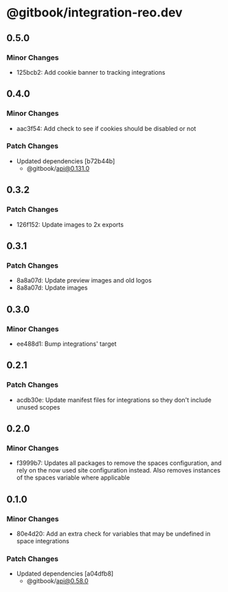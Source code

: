 # @gitbook/integration-reo.dev

## 0.5.0

### Minor Changes

- 125bcb2: Add cookie banner to tracking integrations

## 0.4.0

### Minor Changes

- aac3f54: Add check to see if cookies should be disabled or not

### Patch Changes

- Updated dependencies [b72b44b]
    - @gitbook/api@0.131.0

## 0.3.2

### Patch Changes

- 126f152: Update images to 2x exports

## 0.3.1

### Patch Changes

- 8a8a07d: Update preview images and old logos
- 8a8a07d: Update images

## 0.3.0

### Minor Changes

- ee488d1: Bump integrations' target

## 0.2.1

### Patch Changes

- acdb30e: Update manifest files for integrations so they don't include unused scopes

## 0.2.0

### Minor Changes

- f3999b7: Updates all packages to remove the spaces configuration, and rely on the now used site configuration instead. Also removes instances of the spaces variable where applicable

## 0.1.0

### Minor Changes

- 80e4d20: Add an extra check for variables that may be undefined in space integrations

### Patch Changes

- Updated dependencies [a04dfb8]
    - @gitbook/api@0.58.0
